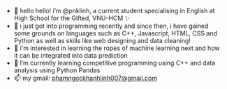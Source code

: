- 👋 hello hello! i’m @pnklinh, a current student specialising in English at High School for the Gifted, VNU-HCM ✨
- 👀 i just got into programming recently and since then, i have gained some grounds on languages such as C++, Javascript, HTML, CSS and Python as well as skills like web designing and data cleaning!
- 🤩 i'm interested in learning the ropes of machine learning next and how it can be integrated into data prediction
- 🌱 I’m currently learning competitive programming using C++ and data analysis using Python Pandas
- 📫 my gmail: phamngockhanhlinh007@gmail.com

<!---
pnklinh/pnklinh is a ✨ special  repository because its `README.md` (this file) appears on your GitHub profile.
You can click the Preview link to take a look at your changes.
--->
